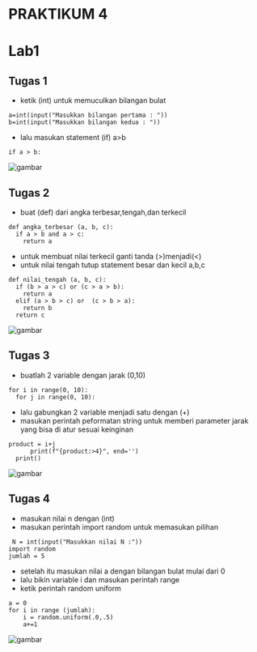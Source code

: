 # PRAKTIKUM 4
# Lab1
## Tugas 1
- ketik (int) untuk memuculkan bilangan bulat
```
a=int(input("Masukkan bilangan pertama : "))
b=int(input("Masukkan bilangan kedua : "))
```
- lalu masukan statement (if) a>b
```
if a > b:
```
![gambar](gambar/gam1.png)

## Tugas 2
- buat (def) dari angka terbesar,tengah,dan terkecil
```
def angka_terbesar (a, b, c):
  if a > b and a > c:
    return a
```
- untuk membuat nilai terkecil ganti tanda (>)menjadi(<)
- untuk nilai tengah tutup statement besar dan kecil a,b,c
```
def nilai_tengah (a, b, c):
  if (b > a > c) or (c > a > b):
    return a
  elif (a > b > c) or  (c > b > a):
    return b
  return c
  ```
  ![gambar](gambar/gam2.png)
  
  ## Tugas 3
  
  - buatlah 2 variable dengan jarak (0,10)
  ```
  for i in range(0, 10):
    for j in range(0, 10):
  ```
  - lalu gabungkan 2 variable menjadi satu dengan (+)
  - masukan perintah peformatan string untuk memberi parameter jarak yang bisa di atur sesuai keinginan
  ```
  product = i+j
        print(f"{product:>4}", end='')
    print()
  ```
  ![gambar](gambar/gam3.png)
  
  ## Tugas 4
  - masukan nilai n dengan (int) 
  - masukan perintah import random untuk memasukan pilihan 
 ```
  N = int(input("Masukkan nilai N :"))
import random
jumlah = 5
```
- setelah itu masukan nilai a dengan bilangan bulat mulai dari 0
- lalu bikin variable i dan masukan perintah range 
- ketik perintah random uniform
```
a = 0
for i in range (jumlah):
    i = random.uniform(.0,.5)
    a+=1
```
![gambar](gambar/gam4.png)

